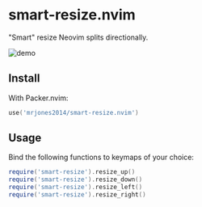 # smart-resize.nvim

"Smart" resize Neovim splits directionally.

![demo](./demo.gif)

## Install

With Packer.nvim:

```lua
use('mrjones2014/smart-resize.nvim')
```

## Usage

Bind the following functions to keymaps of your choice:

```lua
require('smart-resize').resize_up()
require('smart-resize').resize_down()
require('smart-resize').resize_left()
require('smart-resize').resize_right()
```
